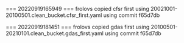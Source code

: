 === 20220919165949 ===
frolovs copied cfsr first using 20021001-20100501.clean_bucket.cfsr_first.yaml
using commit f65d7db

=== 20220919181451 ===
frolovs copied gdas first using 20100501-20210101.clean_bucket.gdas_first.yaml
using commit f65d7db


